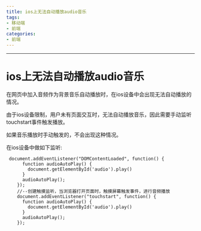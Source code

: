 ```yaml
---
title: ios上无法自动播放audio音乐
tags: 
- 移动端
- 前端
categories: 
- 前端
---
```

---

# ios上无法自动播放audio音乐

在网页中加入音频作为背景音乐自动播放时，在ios设备中会出现无法自动播放的情况。

由于ios设备限制，用户未有页面交互时，无法自动播放音乐，因此需要手动监听touchstart事件触发播放。

如果音乐播放时手动触发的，不会出现这种情况。

在ios设备中做如下监听:

```
 document.addEventListener("DOMContentLoaded", function() {
      function audioAutoPlay() {
        document.getElementById('audio').play()
      }
      audioAutoPlay();
    });
    //--创建触摸监听，当浏览器打开页面时，触摸屏幕触发事件，进行音频播放
    document.addEventListener("touchstart", function() {
      function audioAutoPlay() {
        document.getElementById('audio').play()
      }
      audioAutoPlay();
    });
```

